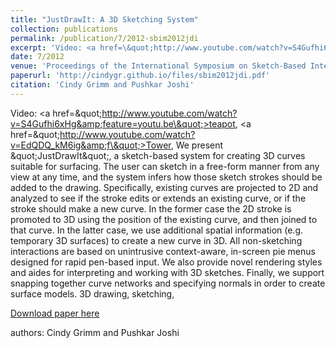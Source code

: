 ```yaml
---
title: "JustDrawIt: A 3D Sketching System"
collection: publications
permalink: /publication/7/2012-sbim2012jdi
excerpt: 'Video: <a href=\&quot;http://www.youtube.com/watch?v=S4Gufhi6xHg&amp;feature=youtu.be\&quot;>teapot</a>,  <a href=\&quot;http://www.youtube.com/watch?v=EdQDQ_kM6ig&amp;f\&quot;>Tower</a>, We present \&quot;JustDrawIt\&quot;,  a sketch-based system for creating 3D curves suitable for surfacing. The user can sketch in a free-form manner from any view at any time,  and the system infers how those sketch strokes should be added to the drawing. Specifically,  existing curves are projected to 2D and analyzed to see if the stroke edits or extends an existing curve,  or if the stroke should make a new curve. In the former case the 2D stroke is promoted to 3D using the position of the existing curve,  and then joined to that curve. In the latter case,  we use additional spatial information (e.g. temporary 3D surfaces) to create a new curve in 3D. All non-sketching interactions are based on unintrusive context-aware,  in-screen pie menus designed for rapid pen-based input. We also provide novel rendering styles and aides for interpreting and working with 3D sketches. Finally,  we support snapping together curve networks and specifying normals in order to create surface models. 3D drawing,  sketching, '
date: 7/2012
venue: 'Proceedings of the International Symposium on Sketch-Based Interfaces and Modeling'
paperurl: 'http://cindygr.github.io/files/sbim2012jdi.pdf'
citation: 'Cindy Grimm and Pushkar Joshi'
---
```

Video: <a href=\&quot;http://www.youtube.com/watch?v=S4Gufhi6xHg&amp;feature=youtu.be\&quot;>teapot</a>,  <a href=\&quot;http://www.youtube.com/watch?v=EdQDQ_kM6ig&amp;f\&quot;>Tower</a>, We present \&quot;JustDrawIt\&quot;,  a sketch-based system for creating 3D curves suitable for surfacing. The user can sketch in a free-form manner from any view at any time,  and the system infers how those sketch strokes should be added to the drawing. Specifically,  existing curves are projected to 2D and analyzed to see if the stroke edits or extends an existing curve,  or if the stroke should make a new curve. In the former case the 2D stroke is promoted to 3D using the position of the existing curve,  and then joined to that curve. In the latter case,  we use additional spatial information (e.g. temporary 3D surfaces) to create a new curve in 3D. All non-sketching interactions are based on unintrusive context-aware,  in-screen pie menus designed for rapid pen-based input. We also provide novel rendering styles and aides for interpreting and working with 3D sketches. Finally,  we support snapping together curve networks and specifying normals in order to create surface models. 3D drawing,  sketching, 

[Download paper here](http://cindygr.github.io/files/sbim2012jdi.pdf)

authors: Cindy Grimm and Pushkar Joshi